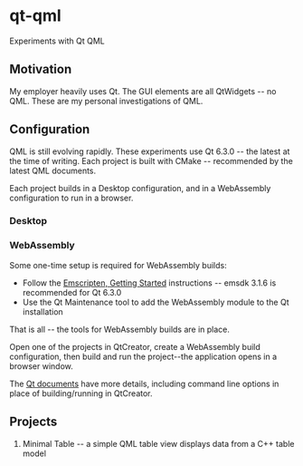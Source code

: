 # qt-qml

Experiments with Qt QML

## Motivation

My employer heavily uses Qt. The GUI elements are all QtWidgets -- no QML. These are my personal investigations of QML.

## Configuration

QML is still evolving rapidly. These experiments use Qt 6.3.0 -- the latest at the time of writing. Each project is built with CMake -- recommended by the latest QML documents.

Each project builds in a Desktop configuration, and in a WebAssembly configuration to run in a browser.

### Desktop


### WebAssembly

Some one-time setup is required for WebAssembly builds:

- Follow the [Emscripten, Getting Started][WA01] instructions -- emsdk 3.1.6 is recommended for Qt 6.3.0
- Use the Qt Maintenance tool to add the WebAssembly module to the Qt installation

That is all -- the tools for WebAssembly builds are in place.

Open one of the projects in QtCreator, create a WebAssembly build configuration, then build and run the project--the application opens in a browser window.

The [Qt documents][WA02] have more details, including command line options in place of building/running in QtCreator.

[WA01]: https://emscripten.org/docs/getting_started/downloads.html
        "Getting started with the Emscripten SDK."
[WA02]: https://doc.qt.io/qt-6/wasm.html
        "Qt for WebAssembly"

## Projects

1. Minimal Table -- a simple QML table view displays data from a C++ table model